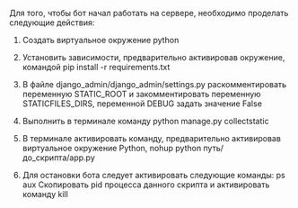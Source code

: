 Для того, чтобы бот начал работать на сервере, необходимо проделать следующие действия:
1. Создать виртуальное окружение python
2. Установить зависимости, предварительно активировав окружение, командой pip install -r requirements.txt
3. В файле django_admin/django_admin/settings.py раскомментировать переменную STATIC_ROOT и закомментировать переменную STATICFILES_DIRS, переменной DEBUG задать значение False
4. Выполнить в терминале команду python manage.py collectstatic

5. В терминале активировать команду, предварительно активировав виртуальное окружение Python, 
nohup python путь/до_скрипта/app.py
6. Для остановки бота следует активировать следующие команды:
ps aux
Скопировать pid процесса данного скрипта и активировать команду kill <pid>

